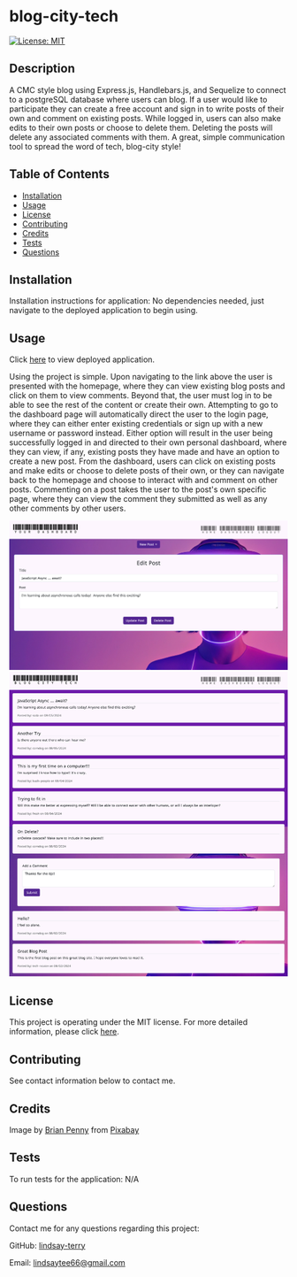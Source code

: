 # blog-city-tech
[![License: MIT](https://img.shields.io/badge/License-MIT-yellow.svg)](https://opensource.org/licenses/MIT)

## Description
A CMC style blog using Express.js, Handlebars.js, and Sequelize to connect to a postgreSQL database where users can blog.  If a user would like to participate they can create a free account and sign in to write posts of their own and comment on existing posts.  While logged in, users can also make edits to their own posts or choose to delete them.  Deleting the posts will delete any associated comments with them.  A great, simple communication tool to spread the word of tech, blog-city style!

## Table of Contents
* [Installation](#installation)
* [Usage](#usage)
* [License](#license)
* [Contributing](#contributing)
* [Credits](#credits)
* [Tests](#tests)
* [Questions](#questions)

## Installation
Installation instructions for application:
No dependencies needed, just navigate to the deployed application to begin using.

## Usage
Click [here](https://blog-city-tech.onrender.com/) to view deployed application.

Using the project is simple.  Upon navigating to the link above the user is presented with the homepage, where they can view existing blog posts and click on them to view comments.  Beyond that, the user must log in to be able to see the rest of the content or create their own.  Attempting to go to the dashboard page will automatically direct the user to the login page, where they can either enter existing credentials or sign up with a new username or password instead.  Either option will result in the user being successfully logged in and directed to their own personal dashboard, where they can view, if any, existing posts they have made and have an option to create a new post. From the dashboard, users can click on existing posts and make edits or choose to delete posts of their own, or they can navigate back to the homepage and choose to interact with and comment on other posts.  Commenting on a post takes the user to the post's own specific page, where they can view the comment they submitted as well as any other comments by other users.

![Screenshot of dashboard](./public/images/dashboard.png)
![Screenshot of comments](./public/images/comment.png)

## License
This project is operating under the MIT license.  For more detailed information, please click [here](https://opensource.org/license/mit).

## Contributing
See contact information below to contact me.

## Credits
Image by <a href="https://pixabay.com/users/brianpenny-29844978/?utm_source=link-attribution&utm_medium=referral&utm_campaign=image&utm_content=7499159">Brian Penny</a> from <a href="https://pixabay.com//?utm_source=link-attribution&utm_medium=referral&utm_campaign=image&utm_content=7499159">Pixabay</a>

## Tests
To run tests for the application:
N/A

## Questions
Contact me for any questions regarding this project:

GitHub: [lindsay-terry](https://github.com/lindsay-terry)

Email: lindsaytee66@gmail.com
